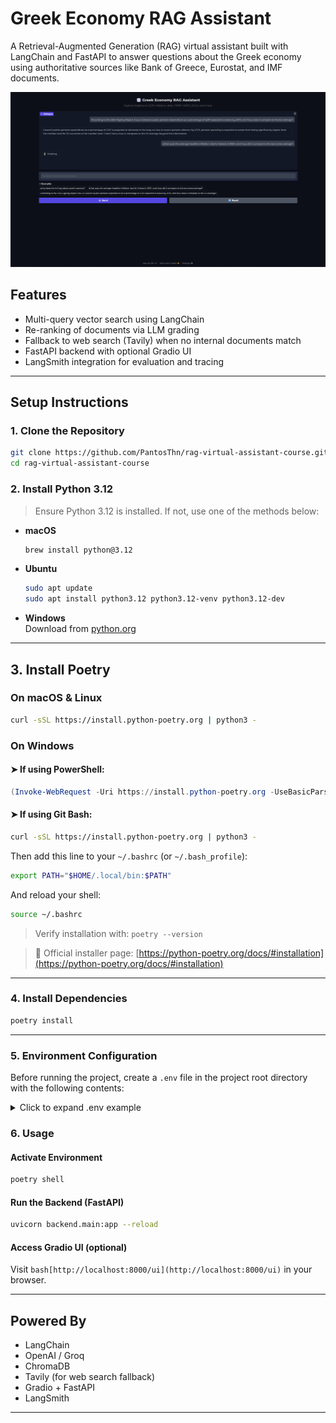 # Greek Economy RAG Assistant

A Retrieval-Augmented Generation (RAG) virtual assistant built with LangChain and FastAPI to answer questions about the Greek economy using authoritative sources like Bank of Greece, Eurostat, and IMF documents.


![App Screenshot](./data/images/rag_example.png)


## Features

- Multi-query vector search using LangChain
- Re-ranking of documents via LLM grading
- Fallback to web search (Tavily) when no internal documents match
- FastAPI backend with optional Gradio UI
- LangSmith integration for evaluation and tracing

---

##  Setup Instructions

### 1. Clone the Repository

```bash
git clone https://github.com/PantosThn/rag-virtual-assistant-course.git
cd rag-virtual-assistant-course
```

### 2. Install Python 3.12

> Ensure Python 3.12 is installed. If not, use one of the methods below:

- **macOS**
  ```bash
  brew install python@3.12
  ```
- **Ubuntu**
  ```bash
  sudo apt update
  sudo apt install python3.12 python3.12-venv python3.12-dev
  ```
- **Windows**  
  Download from [python.org](https://www.python.org/downloads/release/python-3100/)

---

##  3. Install Poetry

### On macOS & Linux

```bash
curl -sSL https://install.python-poetry.org | python3 -
```

### On Windows

#### ➤ If using **PowerShell**:

```powershell
(Invoke-WebRequest -Uri https://install.python-poetry.org -UseBasicParsing).Content | python -
```

#### ➤ If using **Git Bash**:

```bash
curl -sSL https://install.python-poetry.org | python3 -
```

Then add this line to your `~/.bashrc` (or `~/.bash_profile`):

```bash
export PATH="$HOME/.local/bin:$PATH"
```

And reload your shell:

```bash
source ~/.bashrc
```

> Verify installation with: `poetry --version`

> 🔗 Official installer page: [https://python-poetry.org/docs/#installation](https://python-poetry.org/docs/#installation)

---

### 4. Install Dependencies

```bash
poetry install
```

---

### 5.  Environment Configuration

Before running the project, create a `.env` file in the project root directory with the following contents:

<details>
<summary>Click to expand .env example</summary>

```env
# Option 1: Recommended (Groq)
GROQ_API_KEY=your-groq-api-key

# Option 2: OpenAI (if you have one)
OPENAI_API_KEY=your-openai-api-key

# Optional LangChain settings for LangSmith
LANGCHAIN_API_KEY=your-langsmith-api-key
LANGCHAIN_TRACING_V2=true
LANGCHAIN_ENDPOINT=https://api.smith.langchain.com
USER_AGENT=Mozilla/5.0 (compatible; RAG-TutorialBot/1.0; +https://yourwebsite.com/bot)

# Optional Web Search
TAVILY_API_KEY=your-tavily-api-key
```

</details>

### 6. Usage

#### Activate Environment

```bash
poetry shell
```

#### Run the Backend (FastAPI)

```bash
uvicorn backend.main:app --reload
```

#### Access Gradio UI (optional)

Visit ```bash[http://localhost:8000/ui](http://localhost:8000/ui)``` in your browser.

---

## Powered By

- LangChain
- OpenAI / Groq
- ChromaDB
- Tavily (for web search fallback)
- Gradio + FastAPI
- LangSmith

---
